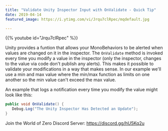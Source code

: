 ```yaml
---
title: "Validate Unity Inspector Input with OnValidate - Quick Tip"
date: 2019-04-14
featured_image: https://i.ytimg.com/vi/Jrqu7clRpec/mqdefault.jpg

---
```


{{% youtube id="Jrqu7clRpec" %}}

Unity provides a funtion that allows your MonoBehaviors to be alerted when values are changed on it in the inspector. The `OnValidate` method is invoked every time you modify a value in the inspector (only the inspector, changes to the value via code don't publish any alerts). This makes it possible to validate your modifications in a way that makes sense. In our example we'll use a min and max value where the min/max function as limits on one another so the min value can't exceed the max value.

An example that logs a notification every time you modify the value might look like this:

```csharp
public void OnValidate() {
   Debug.Log("The Unity Inspector Has Detected an Update");
}
```

Join the World of Zero Discord Server: https://discord.gg/hU5Kq2u